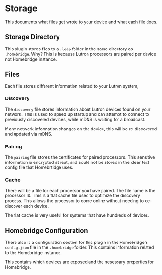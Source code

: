 # Storage
This documents what files get wrote to your device and what each file does.

## Storage Directory
This plugin stores files to a `.leap` folder in the same directory as `.homebridge`. Why? This is because Lutron processors are paired per device not Homebridge instance.

## Files
Each file stores different information related to your Lutron system,

### Discovery
The `discovery` file stores information about Lutron devices found on your network. This is used to speed up startup and can attempt to connect to previously discovered devices, while mDNS is waiting for a broadcast.

If any network information changes on the device, this will be re-discovered and updated via mDNS.

### Pairing
The `pairing` file stores the certificates for paired processors. This sensitive information is encrypted at rest, and sould not be stored in the clear text config file that Homebrtidge uses.

### Cache
There will be a file for each processor you have paired. The file name is the processor ID. This is a flat cache file used to optimize the discovery process. This allows the processor to come online without needing to de-discover each device.

The flat cache is very useful for systems that have hundreds of devices.

## Homebridge Configuration
There also is a configuration section for this plugin in the Homebridge's `config.json` file in the `.homebridge` folder. This contains information related to the Homebridge instance.

This contains which devices are exposed and the nesessary properties for Homebridge.